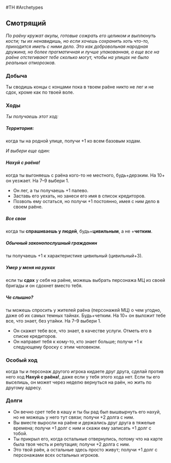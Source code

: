 #TH #Archetypes 

## Смотрящий
*По раёну кружат акулы, готовые сожрать его целиком и выплюнуть кости; ты их ненавидишь, но если хочешь сохранить хоть что-то, приходится иметь с ними дело. Это как добровольная народная дружина, но более прагматичная и лучше упакованная, а еще все на раёне отстегивают тебе сколько могут, чтобы на улицах не было реальных отморозков.*

### Добыча
Ты сводишь концы с концами пока в твоем раёне никто не лег и не сдох, кроме как по твоей воле.

### Ходы
*Ты получаешь этот ход:* 
##### Территория:
когда ты на родной улице, получи +1 ко всем базовым ходам.

*И выбери еще один:* 

##### Нахуй с раёна!
когда ты выгоняешь с раёна кого-то не местного, будь+дерзким. На 10+ он уезжает. На 7–9 выбери 1. 
- Он лег, а ты получаешь +1 палево. 
- Заставь его уехать, но занеси его имя в список кредиторов. 
- Позволь ему остаться, но получи +1 постоянно, имея с ним дело в своем раёне. 

##### Все свои
когда ты **спрашиваешь у людей**, будь+**цивильным**, а не +**четким**. 

##### Обычный законопослушный гражданин
ты получаешь +1 к характеристике цивильный (цивильный+3). 

##### Умер у меня на руках
если ты **сдох** у себя на раёне, можешь выбрать персонажа МЦ из своей бригады и он сдохнет вместо тебя. 

##### Че слышно?
ты можешь спросить у жителей раёна (персонажей МЦ) о чем угодно, даже об их самых темных тайнах. Будь+четким. На 10+ он выложит тебе все, что знает, без утайки. На 7–9 выбери 1. 
- Он скажет тебе все, что знает, в качестве услуги. Отметь его в списке кредиторов. 
- Он направит тебя к кому-то, кто знает больше; получи +1 к следующему броску с этим человеком.

### Особый ход
когда ты и персонаж другого игрока кидаете друг друга, сделай против него ход **Нахуй с раёна!**, даже если у тебя этого хода нет. Если ты его выселишь, он может через неделю вернуться на раён, но жить по другому адресу.

### Долги
- Он вечно срет тебе в кашу и ты бы рад был вышвырнуть его нахуй, но не можешь у него тут связи; получи +2 долга с ним. 
- Вы вместе выросли на раёне и держались друг друга в тяжелые времена; получи +1 долг с ним и скажи ему записать +1 долг с тобой. 
- Ты прикрыл его, когда остальные отвернулись, потому что на карте была твоя честь и репутация; получи +2 долга с ним. 
- Это твой раён, а остальные здесь просто живут; получи +1 долг с персонажами всех остальных игроков.
